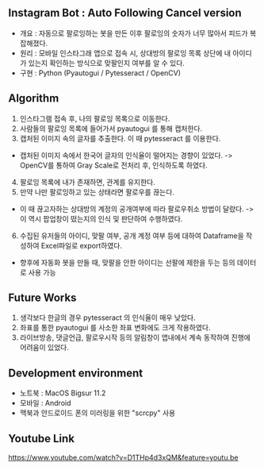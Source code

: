 ## Instagram Bot : Auto Following Cancel version

* 개요 : 자동으로 팔로잉하는 봇을 만든 이후 팔로잉의 숫자가 너무 많아서 피드가 복잡해졌다.
* 원리 : 모바일 인스타그래 앱으로 접속 시, 상대방의 팔로잉 목록 상단에 내 아이디가 있는지 확인하는 방식으로 맞팔인지 여부를 알 수 있다.
* 구현 : Python (Pyautogui / Pytesseract / OpenCV)

## Algorithm
1) 인스타그램 접속 후, 나의 팔로잉 목록으로 이동한다.
2) 사람들의 팔로잉 목록에 들어가서 pyautogui 를 통해 캡처한다.
3) 캡처된 이미지 속의 글자를 추출한다. 이 때 pytesseract 를 이용한다.
  * 캡처된 이미지 속에서 한국어 글자의 인식율이 떨어지는 경향이 있었다. 
  -> OpenCV를 통하여 Gray Scale로 전처리 후, 인식하도록 하였다.
4) 팔로잉 목록에 내가 존재하면, 관계를 유지한다.
5) 만약 나만 팔로잉하고 있는 상태라면 팔로우를 끊는다.
  * 이 때 끊고자하는 상대방의 계정의 공개여부에 따라 팔로우취소 방법이 달랐다.
  -> 이 역시 팝업창이 떴는지의 인식 및 판단하여 수행하였다.
6) 수집된 유저들의 아이디, 맞팔 여부, 공개 계정 여부 등에 대하여 Dataframe을 작성하여 Excel파일로 export하였다.
  * 향후에 자동화 봇을 만들 때, 맞팔을 안한 아이디는 선팔에 제한을 두는 등의 데이터로 사용 가능 

## Future Works
1) 생각보다 한글의 경우 pytesseract 의 인식율이 매우 낮았다. 
2) 좌표를 통한 pyautogui 를 사소한 좌표 변화에도 크게 작용하였다.
3) 라이브방송, 댓글언급, 팔로우시작 등의 알림창이 앱내에서 계속 동작하여 진행에 어려움이 있었다.

## Development environment
* 노트북 : MacOS Bigsur 11.2
* 모바일 : Android
* 맥북과 안드로이드 폰의 미러링을 위한 "scrcpy" 사용

## Youtube Link
https://www.youtube.com/watch?v=D1THp4d3xQM&feature=youtu.be
